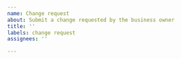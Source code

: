 ```yaml
---
name: Change request
about: Submit a change requested by the business owner
title: ''
labels: change request
assignees: ''

---
```



